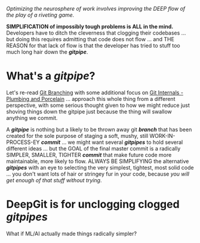*Optimizing the neurosphere of work involves improving the DEEP flow of the play of a riveting game.* 

**SIMPLIFICATION of impossibly tough problems is ALL in the mind.** Developers have to ditch the cleverness that clogging their codebases ... but doing this requires admitting that code does not flow ... and THE REASON for that lack of flow is that the developer has tried to stuff too much long hair down the ***gitpipe***.

# What's a ***gitpipe***?

Let's re-read [Git Branching](https://git-scm.com/book/en/v2/Git-Branching-Branches-in-a-Nutshell) with some additional focus on [Git Internals - Plumbing and Porcelain](https://git-scm.com/book/en/v2/Git-Internals-Plumbing-and-Porcelain) ... approach this whole thing from a different perspective, with some serious thought given to how we might reduce just shoving things down the gitpipe just because the thing will swallow anything we commit.

A ***gitpipe*** is nothing but a likely to be thrown away git ***branch*** that has been created for the sole purpose of staging a soft, mushy, still WORK-IN-PROCESS-EY ***commit*** ... we might want several ***gitpipes*** to hold several different ideas ... but the GOAL of the final master commit is a radically SIMPLER, SMALLER, TIGHTER ***commit*** that make future code more maintainable, more likely to flow. ALWAYS BE SIMPLIFYING the alternative ***gitpipes*** with an eye to selecting the very simplest, tightest, most solid code ... you don't want lots of hair or stringey fur in your code, because *you will get enough of that stuff without trying*.

# DeepGit is for unclogging clogged ***gitpipes***

What if ML/AI actually made things radically simpler?
